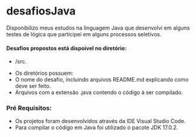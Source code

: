 # desafiosJava

Disponibilizo meus estudos na linguagem Java que desenvolvi em alguns testes de lógica que participei em alguns processos seletivos.

#### Desafios propostos está dispoível no diretório:

- /src. 


* Os diretórios possuem:
* O nome do desafio, incluindo arquivos README.md explicando como deve ser feito.
* Arquivos com a extensão .java contendo o código à ser compilado.

### Pré Requisitos:

* Os projetos foram desenvolvidos através da IDE Visual Studio Code.
* Para compilar o código em Java foi utilizado o pacote JDK 17.0.2.

